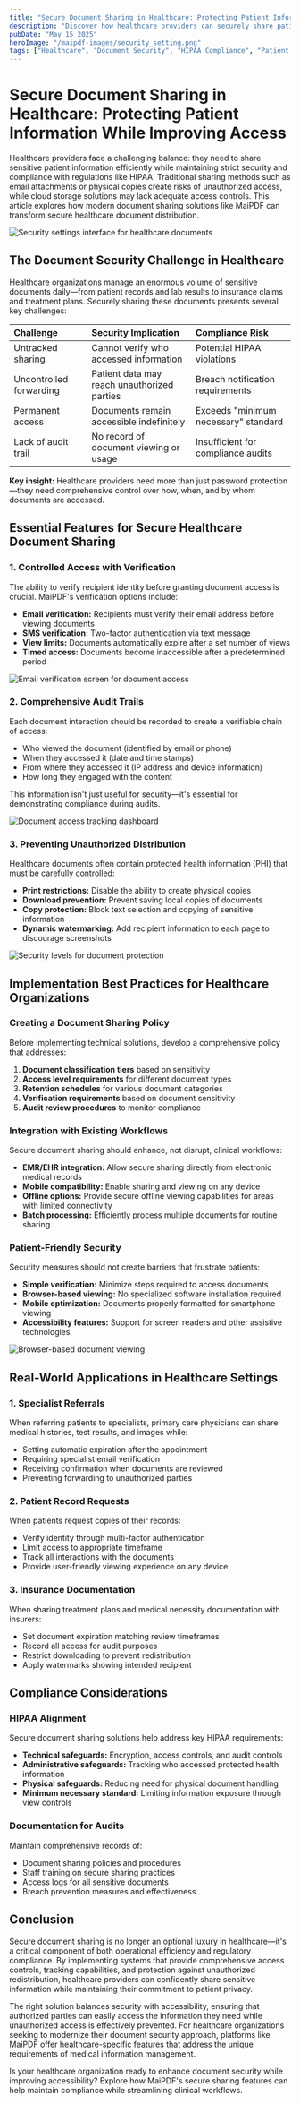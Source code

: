 ```yaml
---
title: "Secure Document Sharing in Healthcare: Protecting Patient Information While Improving Access"
description: "Discover how healthcare providers can securely share patient documents with enhanced control, traceability, and compliance with privacy regulations."
pubDate: "May 15 2025"
heroImage: "/maipdf-images/security_setting.png"
tags: ["Healthcare", "Document Security", "HIPAA Compliance", "Patient Information", "Secure Sharing"]
---
```


# Secure Document Sharing in Healthcare: Protecting Patient Information While Improving Access

<div class="intro-panel">
  <p>Healthcare providers face a challenging balance: they need to share sensitive patient information efficiently while maintaining strict security and compliance with regulations like HIPAA. Traditional sharing methods such as email attachments or physical copies create risks of unauthorized access, while cloud storage solutions may lack adequate access controls. This article explores how modern document sharing solutions like MaiPDF can transform secure healthcare document distribution.</p>
</div>

![Security settings interface for healthcare documents](/maipdf-images/security_setting.png)

## The Document Security Challenge in Healthcare

Healthcare organizations manage an enormous volume of sensitive documents daily—from patient records and lab results to insurance claims and treatment plans. Securely sharing these documents presents several key challenges:

| Challenge | Security Implication | Compliance Risk |
| :-------- | :------------------ | :-------------- |
| Untracked sharing | Cannot verify who accessed information | Potential HIPAA violations |
| Uncontrolled forwarding | Patient data may reach unauthorized parties | Breach notification requirements |
| Permanent access | Documents remain accessible indefinitely | Exceeds "minimum necessary" standard |
| Lack of audit trail | No record of document viewing or usage | Insufficient for compliance audits |

**Key insight:** Healthcare providers need more than just password protection—they need comprehensive control over how, when, and by whom documents are accessed.

## Essential Features for Secure Healthcare Document Sharing

### 1. Controlled Access with Verification

The ability to verify recipient identity before granting document access is crucial. MaiPDF's verification options include:

- **Email verification:** Recipients must verify their email address before viewing documents
- **SMS verification:** Two-factor authentication via text message
- **View limits:** Documents automatically expire after a set number of views
- **Timed access:** Documents become inaccessible after a predetermined period

![Email verification screen for document access](/maipdf-images/get_email_verification_before_read.jpg)

### 2. Comprehensive Audit Trails

Each document interaction should be recorded to create a verifiable chain of access:

- Who viewed the document (identified by email or phone)
- When they accessed it (date and time stamps)
- From where they accessed it (IP address and device information)
- How long they engaged with the content

This information isn't just useful for security—it's essential for demonstrating compliance during audits.

![Document access tracking dashboard](/maipdf-images/check_pdf_open_result.png)

### 3. Preventing Unauthorized Distribution

Healthcare documents often contain protected health information (PHI) that must be carefully controlled:

- **Print restrictions:** Disable the ability to create physical copies
- **Download prevention:** Prevent saving local copies of documents
- **Copy protection:** Block text selection and copying of sensitive information
- **Dynamic watermarking:** Add recipient information to each page to discourage screenshots

![Security levels for document protection](/maipdf-images/security_level_in_pdf_setting.png)

## Implementation Best Practices for Healthcare Organizations

### Creating a Document Sharing Policy

Before implementing technical solutions, develop a comprehensive policy that addresses:

1. **Document classification tiers** based on sensitivity
2. **Access level requirements** for different document types
3. **Retention schedules** for various document categories
4. **Verification requirements** based on document sensitivity
5. **Audit review procedures** to monitor compliance

### Integration with Existing Workflows

Secure document sharing should enhance, not disrupt, clinical workflows:

- **EMR/EHR integration:** Allow secure sharing directly from electronic medical records
- **Mobile compatibility:** Enable sharing and viewing on any device
- **Offline options:** Provide secure offline viewing capabilities for areas with limited connectivity
- **Batch processing:** Efficiently process multiple documents for routine sharing

### Patient-Friendly Security

Security measures should not create barriers that frustrate patients:

- **Simple verification:** Minimize steps required to access documents
- **Browser-based viewing:** No specialized software installation required
- **Mobile optimization:** Documents properly formatted for smartphone viewing
- **Accessibility features:** Support for screen readers and other assistive technologies

![Browser-based document viewing](/maipdf-images/pdf_native_view_on_ui.png)

## Real-World Applications in Healthcare Settings

### 1. Specialist Referrals

When referring patients to specialists, primary care physicians can share medical histories, test results, and images while:
- Setting automatic expiration after the appointment
- Requiring specialist email verification
- Receiving confirmation when documents are reviewed
- Preventing forwarding to unauthorized parties

### 2. Patient Record Requests

When patients request copies of their records:
- Verify identity through multi-factor authentication
- Limit access to appropriate timeframe
- Track all interactions with the documents
- Provide user-friendly viewing experience on any device

### 3. Insurance Documentation

When sharing treatment plans and medical necessity documentation with insurers:
- Set document expiration matching review timeframes
- Record all access for audit purposes
- Restrict downloading to prevent redistribution
- Apply watermarks showing intended recipient

## Compliance Considerations

### HIPAA Alignment

Secure document sharing solutions help address key HIPAA requirements:

- **Technical safeguards:** Encryption, access controls, and audit controls
- **Administrative safeguards:** Tracking who accessed protected health information
- **Physical safeguards:** Reducing need for physical document handling
- **Minimum necessary standard:** Limiting information exposure through view controls

### Documentation for Audits

Maintain comprehensive records of:
- Document sharing policies and procedures
- Staff training on secure sharing practices
- Access logs for all sensitive documents
- Breach prevention measures and effectiveness

## Conclusion

Secure document sharing is no longer an optional luxury in healthcare—it's a critical component of both operational efficiency and regulatory compliance. By implementing systems that provide comprehensive access controls, tracking capabilities, and protection against unauthorized redistribution, healthcare providers can confidently share sensitive information while maintaining their commitment to patient privacy.

The right solution balances security with accessibility, ensuring that authorized parties can easily access the information they need while unauthorized access is effectively prevented. For healthcare organizations seeking to modernize their document security approach, platforms like MaiPDF offer healthcare-specific features that address the unique requirements of medical information management.

<div class="cta-section">
  <p>Is your healthcare organization ready to enhance document security while improving accessibility? Explore how MaiPDF's secure sharing features can help maintain compliance while streamlining clinical workflows.</p>
</div>

